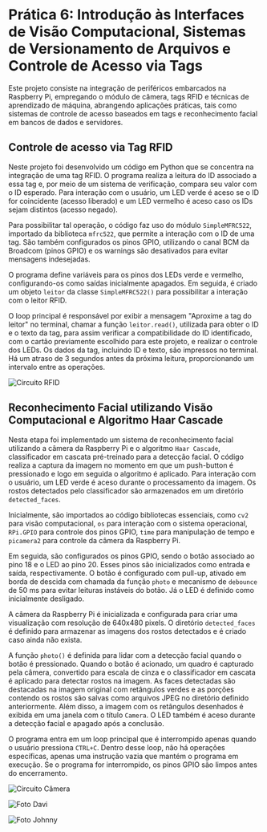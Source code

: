 # Prática 6: Introdução às Interfaces de Visão Computacional, Sistemas de Versionamento de Arquivos e Controle de Acesso via Tags

Este projeto consiste na integração de periféricos embarcados na Raspberry Pi, empregando o módulo de câmera, tags RFID e técnicas de aprendizado de máquina, abrangendo aplicações práticas, tais como sistemas de controle de acesso baseados em tags e reconhecimento facial em bancos de dados e servidores.

## Controle de acesso via Tag RFID

Neste projeto foi desenvolvido um código em Python que se concentra na integração de uma tag RFID. O programa realiza a leitura do ID associado a essa tag e, por meio de um sistema de verificação, compara seu valor com o ID esperado. Para interação com o usuário, um LED verde é aceso se o ID for coincidente (acesso liberado) e um LED vermelho é aceso caso os IDs sejam distintos (acesso negado).

Para possibilitar tal operação, o código faz uso do módulo ```SimpleMFRC522```, importado da biblioteca ```mfrc522```, que permite a interação com o ID de uma tag. São também configurados os pinos GPIO, utilizando o canal BCM da Broadcom (pinos GPIO) e os warnings são desativados para evitar mensagens indesejadas.

O programa define variáveis para os pinos dos LEDs verde e vermelho, configurando-os como saídas inicialmente apagados. Em seguida, é criado um objeto ```leitor``` da classe ```SimpleMFRC522()``` para possibilitar a interação com o leitor RFID.

O loop principal é responsável por exibir a mensagem "Aproxime a tag do leitor" no terminal, chamar a função ```leitor.read()```, utilizada para obter o ID e o texto da tag, para assim verificar a compatibilidade do ID identificado, com o cartão previamente escolhido para este projeto, e realizar o controle dos LEDs. Os dados da tag, incluindo ID e texto, são impressos no terminal. Há um atraso de 3 segundos antes da próxima leitura, proporcionando um intervalo entre as operações.

![Circuito RFID](https://raw.githubusercontent.com/johnny-ferraz/SEL0337/main/Pr%C3%A1tica%206/Imagens/RFID.jpg)

## Reconhecimento Facial utilizando Visão Computacional e Algoritmo Haar Cascade

Nesta etapa foi implementado um sistema de reconhecimento facial utilizando a câmera da Raspberry Pi e o algoritmo `Haar Cascade`, classificador em cascata pré-treinado para a detecção facial. O código realiza a captura da imagem no momento em que um push-button é pressionado e logo em seguida o algoritmo é aplicado. Para interação com o usuário, um LED verde é aceso durante o processamento da imagem. Os rostos detectados pelo classificador são armazenados em um diretório ```detected_faces```. 

Inicialmente, são importados ao código bibliotecas essenciais, como ```cv2``` para visão computacional, ```os``` para interação com o sistema operacional, ```RPi.GPIO``` para controle dos pinos GPIO, ```time``` para manipulação de tempo e ```picamera2``` para controle da câmera da Raspberry Pi.

Em seguida, são configurados os pinos GPIO, sendo o botão associado ao pino 18 e o LED ao pino 20. Esses pinos são inicializados como entrada e saída, respectivamente. O botão é configurado com pull-up, ativado em borda de descida com chamada da função ```photo``` e mecanismo de `debounce` de 50 ms para evitar leituras instáveis do botão. Já o LED é definido como inicialmente desligado.

A câmera da Raspberry Pi é inicializada e configurada para criar uma visualização com resolução de 640x480 pixels. O diretório ```detected_faces``` é definido para armazenar as imagens dos rostos detectados e é criado caso ainda não exista.

A função ```photo()``` é definida para lidar com a detecção facial quando o botão é pressionado. Quando o botão é acionado, um quadro é capturado pela câmera, convertido para escala de cinza e o classificador em cascata é aplicado para detectar rostos na imagem. As faces detectadas são destacadas na imagem original com retângulos verdes e as porções contendo os rostos são salvas como arquivos JPEG no diretório definido anteriormente. Além disso, a imagem com os retângulos desenhados é exibida em uma janela com o título ```Camera```. O LED também é aceso durante a detecção facial e apagado após a conclusão.

O programa entra em um loop principal que é interrompido apenas quando o usuário pressiona `CTRL+C`. Dentro desse loop, não há operações específicas, apenas uma instrução vazia que mantém o programa em execução. Se o programa for interrompido, os pinos GPIO são limpos antes do encerramento.

![Circuito Câmera](https://raw.githubusercontent.com/johnny-ferraz/SEL0337/main/Pr%C3%A1tica%206/Imagens/C%C3%A2mera.jpg)

![Foto Davi](https://github.com/johnny-ferraz/SEL0337/blob/main/Pr%C3%A1tica%206/Imagens/imagem_davi.png)

![Foto Johnny](https://github.com/johnny-ferraz/SEL0337/blob/main/Pr%C3%A1tica%206/Imagens/imagem_johnny.png)
